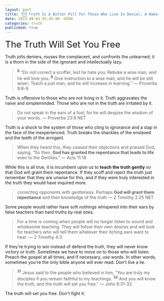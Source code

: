 ```yaml
---
layout: post
title: "🆓 Truth Is A Bitter Pill For Those Who Live In Denial; A Wake-up Call For Those Who've Been Sleepwalking Through Life." 
date: 2023-09-01 01:45:00 -0500
categories: truth
published: true
---
```


<span style="font-size:2.1em">The Truth Will Set You Free</span>

Truth jolts deniers, rouses the complacent, and confronts the unlearned; it is a thorn in the side of the ignorant and intellectually lazy.

> <sup style="font-weight:bold;">8</sup> “Do not correct a scoffer, lest he hate you; Rebuke a wise man, and he will love you. <sup style="font-weight:bold;">9</sup> Give instruction to a wise man, and he will be still wiser; Teach a just man, and he will increase in learning.” &mdash; Proverbs 9:8-9

Truth is offensive to those who are not living in it. Truth aggravates the naive and simpleminded. Those who are not in the truth are irritated by it.

> Do not speak in the ears of a fool, for he will despise the wisdom of your words. &mdash; Proverbs 23:9 NET

Truth is a shock to the system of those who cling to ignorance and a slap in the face of the inexperienced. Truth breaks the shackles of the enslaved and the teeth of the arrogant.

> When they heard this, they ceased their objections and praised God, saying, “So then, **God has granted the repentance that leads to life** even to the Gentiles.” &mdash; Acts 11:18

While this is all true, it is incumbent upon us to **teach the truth gently** so that God will grant them repentance. If they scoff and reject the truth just remember that they are unwise for this, and if they were truly interested in the truth they would have inquired more.

> correcting opponents with gentleness. Perhaps **God will grant them repentance** and then knowledge of the truth &mdash; 2 Timothy 2:25 NET

Some people would rather have soft nothings whispered into their ears by false teachers than hard truths by real ones.

> For a time is coming when people will no longer listen to sound and wholesome teaching. They will follow their own desires and will look for teachers who will tell them whatever their itching ears want to hear. &mdash; 2 Timothy 4:3

<!-- This ministry has proven and provided evidence for it's every position no matter how hard the teaching. There will always be those who would rather win arguments than defend the truth. Move on to other people in need. -->

If they're trying to win instead of defend the truth, they will never know victory or truth. Sometimes we have to move on to those who will listen. Preach the gospel at all times, and if necessary, use words. In other words, sometimes you're the only bible anyone will ever read. Don't live a lie.

> <sup style="font-weight:bold;">31</sup> Jesus said to the people who believed in him, “You are truly my disciples if you remain faithful to my teachings. <sup style="font-weight:bold;">32</sup> And you will know the truth, and the truth will set you free.” &mdash; John 8:31-32

The truth will set you free. Don't fight it.

<script>
    var refTagger = {
        settings: {
            bibleVersion: 'NLT'
        }
    }; 

    (function(d, t) {
        var n=d.querySelector('[nonce]');
        refTagger.settings.nonce = n && (n.nonce||n.getAttribute('nonce'));
        var g = d.createElement(t), s = d.getElementsByTagName(t)[0];
        g.src = 'https://api.reftagger.com/v2/RefTagger.js';
        g.nonce = refTagger.settings.nonce;
        s.parentNode.insertBefore(g, s);
    }(document, 'script'));
</script>